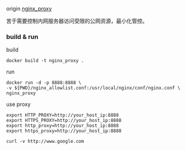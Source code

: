 origin [nginx_proxy](https://github.com/reiz/nginx_proxy)

苦于需要控制内网服务器访问受限的公网资源，最小化管控。

### build & run
build 
```
docker build -t nginx_proxy .
```
run
```
docker run -d -p 8888:8888 \
-v ${PWD}/nginx_allowlist.conf:/usr/local/nginx/conf/nginx.conf \
nginx_proxy
```
use proxy
```
export HTTP_PROXY=http://your_host_ip:8888
export HTTPS_PROXY=http://your_host_ip:8888
export http_proxy=http://your_host_ip:8888
export https_proxy=http://your_host_ip:8888

curl -v http://www.google.com

```
